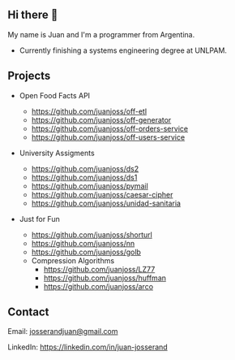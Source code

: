 ## Hi there 👋

My name is Juan and I'm a programmer from Argentina.

* Currently finishing a systems engineering degree at UNLPAM.

## Projects

* Open Food Facts API
  - https://github.com/juanjoss/off-etl
  - https://github.com/juanjoss/off-generator
  - https://github.com/juanjoss/off-orders-service
  - https://github.com/juanjoss/off-users-service
 
* University Assigments
  - https://github.com/juanjoss/ds2
  - https://github.com/juanjoss/ds1
  - https://github.com/juanjoss/pymail
  - https://github.com/juanjoss/caesar-cipher
  - https://github.com/juanjoss/unidad-sanitaria

* Just for Fun
  - https://github.com/juanjoss/shorturl
  - https://github.com/juanjoss/nn
  - https://github.com/juanjoss/golb
  - Compression Algorithms
    - https://github.com/juanjoss/LZ77
    - https://github.com/juanjoss/huffman
    - https://github.com/juanjoss/arco

## Contact

Email: josserandjuan@gmail.com

LinkedIn: https://linkedin.com/in/juan-josserand

<!-- Website: in progress... -->
